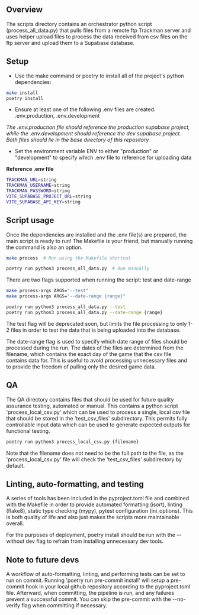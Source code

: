 ## Overview

The scripts directory contains an orchestrator python script (process_all_data.py) that pulls files from a remote ftp Trackman server and uses helper upload files to process the data received from csv files on the ftp server and upload them to a Supabase database.

## Setup

- Use the make command or poetry to install all of the project's python dependencies:
```bash
make install
poetry install
```

- Ensure at least one of the following .env files are created: .env.production, .env.development

*The .env.production file should reference the production supabase project, while the .env.development should reference the dev supabase project. Both files should lie in the base directory of this repository*

- Set the environment variable ENV to either "production" or "development" to specify which .env file to reference for uploading data

**Reference .env file**
```bash
TRACKMAN_URL=string
TRACKMAN_USERNAME=string
TRACKMAN_PASSWORD=string
VITE_SUPABASE_PROJECT_URL=string
VITE_SUPABASE_API_KEY=string
```

## Script usage

Once the dependencies are installed and the .env file(s) are prepared, the main script is ready to run! The Makefile is your friend, but manually running the command is also an option.

```bash
make process  # Run using the Makefile shortcut

poetry run python3 process_all_data.py  # Run manually
```

There are two flags supported when running the script: test and date-range

```bash
make process-args ARGS="--test"
make process-args ARGS="--date-range {range}"

poetry run python3 process_all_data.py --test
poetry run python3 process_all_data.py --date-range {range}
```

The test flag will be deprecated soon, but limits the file processing to only 1-2 files in order to test the data that is being uploaded into the database.

The date-range flag is used to specify which date range of files should be processed during the run. The dates of the files are determined from the filename, which contains the exact day of the game that the csv file contains data for. This is useful to avoid processing unnecessary files and to provide the freedom of pulling only the desired game data.

## QA

The QA directory contains files that should be used for future quality assurance testing, automated or manual. This contains a python script 'process_local_csv.py' which can be used to process a single, local csv file that should be stored in the 'test_csv_files' subdirectory. This permits fully controllable input data which can be used to generate expected outputs for functional testing.

```bash
poetry run python3 process_local_csv.py {filename}
```

Note that the filename does not need to be the full path to the file, as the 'process_local_csv.py' file will check the 'test_csv_files' subdirectory by default.

## Linting, auto-formatting, and testing

A series of tools has been included in the pyproject.toml file and combined with the Makefile in order to provide automated formatting (isort), linting (flake8), static type checking (mypy), pytest configuration (ini_options). This is both quality of life and also just makes the scripts more maintainable overall.

For the purposes of deployment, poetry install should be run with the --without dev flag to refrain from installing unnecessary dev tools.

## Note to future devs

A workflow of auto-formatting, linting, and performing tests can be set to run on commit. Running 'poetry run pre-commit install' will setup a pre-commit hook in your local github repository according to the pyproject.toml file. Afterward, when committing, the pipeline is run, and any failures prevent a successful commit. You can skip the pre-commit with the --no-verify flag when committing if necessary.
